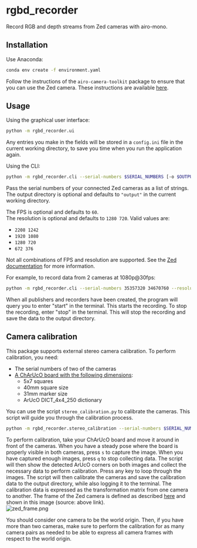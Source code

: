 # rgbd_recorder

Record RGB and depth streams from Zed cameras with airo-mono.

## Installation

Use Anaconda:

```bash
conda env create -f environment.yaml
```

Follow the instructions of the `airo-camera-toolkit` package to ensure that you can use the Zed camera.
These instructions are available [here](https://github.com/airo-ugent/airo-mono/blob/main/airo-camera-toolkit/airo_camera_toolkit/cameras/zed/installation.md).

## Usage

Using the graphical user interface:

```bash
python -m rgbd_recorder.ui
```

Any entries you make in the fields will be stored in a `config.ini` file in the current working directory, to save
you time when you run the application again.

Using the CLI:

```bash
python -m rgbd_recorder.cli --serial-numbers $SERIAL_NUMBERS [-o $OUTPUT_DIR] [--fps $FPS] [--resolution $RESOLUTION]
```

Pass the serial numbers of your connected Zed cameras as a list of strings.
The output directory is optional and defaults to `"output"` in the current working directory.

The FPS is optional and defaults to `60`.  
The resolution is optional and defaults to `1280 720`. Valid values are:

- `2208 1242`
- `1920 1080`
- `1280 720`
- `672 376`

Not all combinations of FPS and resolution are supported. See the [Zed documentation](https://www.stereolabs.com/docs/video/camera-controls/) for more information.

For example, to record data from 2 cameras at 1080p@30fps:

```bash
python -m rgbd_recorder.cli --serial-numbers 35357320 34670760 --resolution 1920 1080 --fps 30
```

When all publishers and recorders have been created, the program will query you to enter "start" in the terminal.
This starts the recording. To stop the recording, enter "stop" in the terminal.
This will stop the recording and save the data to the output directory.

## Camera calibration

This package supports external stereo camera calibration. To perform calibration, you need:

- The serial numbers of two of the cameras
- [A ChArUcO board with the following dimensions](https://github.com/airo-ugent/airo-mono/blob/main/airo-camera-toolkit/docs/calib.io_charuco_300x220_5x7_40_31_DICT_4X4.pdf):
  - 5x7 squares
  - 40mm square size
  - 31mm marker size
  - ArUcO DICT_4x4_250 dictionary

You can use the script `stereo_calibration.py` to calibrate the cameras. This script will guide you through the calibration process.

```bash
python -m rgbd_recorder.stereo_calibration --serial-numbers $SERIAL_NUMBERS --output $OUTPUT_DIRECTORY
```

To perform calibration, take your ChArUcO board and move it around in front of the cameras.
When you have a steady pose where the board is properly visible in both cameras, press `s` to capture the image.
When you have captured enough images, press `q` to stop collecting data.
The script will then show the detected ArUcO corners on both images and collect the necessary data to perform calibration.
Press any key to loop through the images.
The script will then calibrate the cameras and save the calibration data to the output directory, while also logging it to the terminal.
The calibration data is expressed as the transformation matrix from one camera to another. The frame of the Zed camera
is defined as described [here](https://www.stereolabs.com/docs/positional-tracking/coordinate-frames#selecting-a-coordinate-system)
and shown in this image (source: above link).  
![zed_frame.png](https://docs.stereolabs.com/positional-tracking/images/zed_right_handed.jpg)


You should consider one camera to be the world origin. Then, if you have more than two cameras, make sure to perform the calibration for
as many camera pairs as needed to be able to express all camera frames with respect to the world origin.
